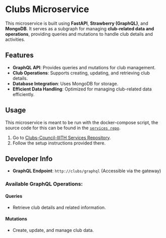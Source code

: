 # Clubs Microservice

This microservice is built using **FastAPI**, **Strawberry (GraphQL)**, and **MongoDB**. It serves as a subgraph for managing **club-related data and operations**, providing queries and mutations to handle club details and activities.

## Features

- **GraphQL API**: Provides queries and mutations for club management.
- **Club Operations**: Supports creating, updating, and retrieving club details.
- **Database Integration**: Uses MongoDB for storage.
- **Efficient Data Handling**: Optimized for managing club-related data efficiently.

## Usage

This microservice is meant to be run with the docker-compose script, the source code for this can be found in the [`services repo`](https://github.com/Clubs-Council-IIITH/services).

1. Go to [Clubs-Council-IIITH Services Repository](https://github.com/Clubs-Council-IIITH/setup).
2. Follow the setup instructions provided there.

## Developer Info

- **GraphQL Endpoint**: `http://clubs/graphql` (Accessible via the gateway)

### Available GraphQL Operations:

#### Queries
- Retrieve club details and related information.

#### Mutations
- Create, update, and manage club data.
